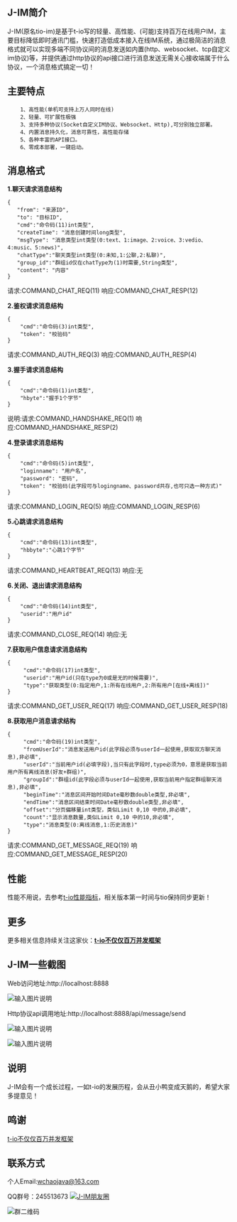 ## J-IM简介

 J-IM(原名tio-im)是基于t-io写的轻量、高性能、(可能)支持百万在线用户IM，主要目标降低即时通讯门槛，快速打造低成本接入在线IM系统，通过极简洁的消息格式就可以实现多端不同协议间的消息发送如内置(http、websocket、tcp自定义im协议)等，并提供通过http协议的api接口进行消息发送无需关心接收端属于什么协议，一个消息格式搞定一切！

## 主要特点
        1、高性能(单机可支持上万人同时在线)
        2、轻量、可扩展性极强
        3、支持多种协议(Socket自定义IM协议、Websocket、Http),可分别独立部署。
        4、内置消息持久化，消息可靠性，高性能存储
        5、各种丰富的API接口。
        6、零成本部署，一键启动。

## 消息格式

 **1.聊天请求消息结构** 
 ```
{
    "from": "来源ID",
    "to": "目标ID",
    "cmd":"命令码(11)int类型",
    "createTime": "消息创建时间long类型",
    "msgType": "消息类型int类型(0:text、1:image、2:voice、3:vedio、4:music、5:news)",
    "chatType":"聊天类型int类型(0:未知,1:公聊,2:私聊)",
    "group_id":"群组id仅在chatType为(1)时需要,String类型",
    "content": "内容"
}
```
请求:COMMAND_CHAT_REQ(11) 响应:COMMAND_CHAT_RESP(12)

 **2.鉴权请求消息结构** 
```
{
    "cmd":"命令码(3)int类型",
    "token": "校验码"
}
```
请求:COMMAND_AUTH_REQ(3) 响应:COMMAND_AUTH_RESP(4)

 **3.握手请求消息结构** 
```
{
    "cmd":"命令码(1)int类型",
    "hbyte":"握手1个字节"
}
```
说明:请求:COMMAND_HANDSHAKE_REQ(1) 响应:COMMAND_HANDSHAKE_RESP(2)

 **4.登录请求消息结构** 
```
{
    "cmd":"命令码(5)int类型",
    "loginname": "用户名",
    "password": "密码",
    "token": "校验码(此字段可与logingname、password共存,也可只选一种方式)"
}
```
请求:COMMAND_LOGIN_REQ(5) 响应:COMMAND_LOGIN_RESP(6)

 **5.心跳请求消息结构** 
```
{
    "cmd":"命令码(13)int类型",
    "hbbyte":"心跳1个字节"
}
```
请求:COMMAND_HEARTBEAT_REQ(13) 响应:无

 **6.关闭、退出请求消息结构** 
```
{
    "cmd":"命令码(14)int类型",
    "userid":"用户id"
}
```
请求:COMMAND_CLOSE_REQ(14) 响应:无

 **7.获取用户信息请求消息结构** 
```
{
     "cmd":"命令码(17)int类型",
     "userid":"用户id(只在type为0或是无的时候需要)",
     "type":"获取类型(0:指定用户,1:所有在线用户,2:所有用户[在线+离线])"
}
```
请求:COMMAND_GET_USER_REQ(17) 响应:COMMAND_GET_USER_RESP(18)

**8.获取用户消息请求结构** 
```
{
     "cmd":"命令码(19)int类型",
     "fromUserId":"消息发送用户id(此字段必须与userId一起使用,获取双方聊天消息),非必填",
     "userId":"当前用户id(必填字段),当只有此字段时,type必须为0，意思是获取当前用户所有离线消息(好友+群组)",
     "groupId":"群组id(此字段必须与userId一起使用,获取当前用户指定群组聊天消息),非必填",
     "beginTime":"消息区间开始时间Date毫秒数double类型,非必填",
     "endTime":"消息区间结束时间Date毫秒数double类型,非必填",
     "offset":"分页偏移量int类型，类似Limit 0,10 中的0,非必填",
     "count":"显示消息数量,类似Limit 0,10 中的10,非必填",
     "type":"消息类型(0:离线消息,1:历史消息)"
}
```
请求:COMMAND_GET_MESSAGE_REQ(19) 响应:COMMAND_GET_MESSAGE_RESP(20)

## 性能
性能不用说，去参考[t-io性能指标](http://git.oschina.net/tywo45/t-io#%E6%9E%81%E9%9C%87%E6%92%BC%E7%9A%84%E6%80%A7%E8%83%BD)，相关版本第一时间与tio保持同步更新！

## 更多
更多相关信息持续关注这家伙：**[t-io不仅仅百万并发框架](http://git.oschina.net/tywo45/t-io)** 


## J-IM一些截图

  Web访问地址:http://localhost:8888

  ![输入图片说明](https://git.oschina.net/uploads/images/2017/0922/195539_4a5d9ed4_410355.jpeg "tio-img-0.jpg")

  Http协议api调用地址:http://localhost:8888/api/message/send

  ![输入图片说明](https://git.oschina.net/uploads/images/2017/0830/190054_a128b214_410355.jpeg "tio-im-2.jpg")

  ![输入图片说明](https://git.oschina.net/uploads/images/2017/0830/190428_474270ae_410355.jpeg "tio-im-3.jpg")

## 说明
J-IM会有一个成长过程，一如t-io的发展历程，会从丑小鸭变成天鹅的，希望大家多提意见！

## 鸣谢
[t-io不仅仅百万并发框架](http://git.oschina.net/tywo45/t-io)

## 联系方式
   个人Email:wchaojava@163.com

   QQ群号：245513673 <a target="_blank"  href="//shang.qq.com/wpa/qunwpa?idkey=c876012ca4131bfdb6a32c9e5b4cde730b686fa1d20cc2ebd795a0fe2760b5d8"><img border="0" src="//pub.idqqimg.com/wpa/images/group.png" alt="J-IM朋友圈" title="J-IM朋友圈"></a>

![群二维码](https://gitee.com/uploads/images/2018/0415/131601_e2cf7bde_410355.png "1523769300727.png")